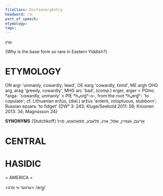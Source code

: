 ```yaml
---
fileClass: DictionaryEntry
headword: אַרג
part_of_speech: 
etymology: 
tags: 
---
```

אַרג

{Why is the base form so rare in Eastern Yiddish?}

ETYMOLOGY
===========
ON argr 'unmanly, cowardly; lewd', OE earg 'cowardly, timid', ME argh OHG arg, arag 'greedy, cowardly', MHG arc 'bad', (comp.) erger, arger < PGmc. *arga- 'cowardly, unmanly' < PIE *h₃orǵʰ-o-, from the root *h₃erǵʰ- 'to copulate'; cf. Lithuanian eržùs, (dial.) aržùs 'ardent, voluptuous, stubborn'; Russian ерзать 'to fidget'
{DW² 3: 243; Kluge/Seebold 2011: 58; Kroonen 2013: 34; Magnússon 24}

𝐒𝐘𝐍𝐎𝐍𝐘𝐌𝐒 {Stutchkoff}
אָרעם, געמיין, שפֿל, אַרג, פּלאָכע, פפּאָהאַנע, פֿויל

CENTRAL
========

HASIDIC
=======
= AMERICA = 

<ערגער ווי ארג>
/arg̥/